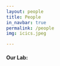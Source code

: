 ```yaml
---
layout: people
title: People
in_navbar: true
permalink: /people
img: icics.jpeg

---
```


#### Our Lab:
